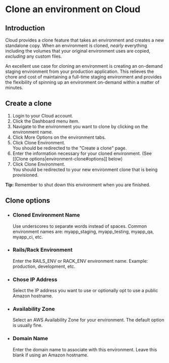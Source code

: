 # Clone an environment on Cloud

## Introduction

Cloud provides a clone feature that takes an environment and creates a new standalone copy.
When an environment is cloned, *nearly* everything including the volumes that your 
original environment uses are copied, *excluding* any custom files.

An excellent use case for cloning an environment is creating an on-demand 
staging environment from your production application. This relieves the chore 
and cost of maintaining a full-time staging environment and provides the flexibility
of spinning up an environment on-demand within a matter of minutes.



## Create a clone

1. Login to your Cloud account.
2. Click the Dashboard menu item.
3. Navigate to the environment you want to clone by clicking on the environment name.
4. Click More Options on the environment tabs.
5. Click Clone Environment.<br />
   You should be redirected to the "Create a clone" page.
6. Enter the information necessary for your cloned environment. (See [[Clone options|environment-clone#options]] below)
7. Click Clone Environment. <br />
   You should be redirected to your new environment clone that is being provisioned.

**Tip:** Remember to shut down this environment when you are finished.


<h2 id="options">Clone options</h2>

* ### Cloned Environment Name
  Use underscores to separate words instead of spaces.  Common environment names are: myapp_staging, myapp_testing, myapp_qa, myapp_ci, etc.

* ### Rails/Rack Environment
  Enter the RAILS_ENV or RACK_ENV environment name. Example: production, development, etc.

* ### Chose IP Address
  Select the IP address you want to use or optionally opt to use a public Amazon hostname.
  
* ### Availability Zone
  Select an AWS Availability Zone for your environment. The default option is usually fine.  

* ### Domain Name
  Enter the domain name to associate with this environment. Leave this blank if using an Amazon hostname.